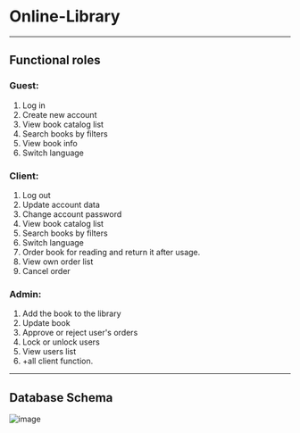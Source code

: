 # Online-Library
***

## Functional roles

### Guest:
1. Log in
2. Create new account
3. View book catalog list
4. Search books by filters
5. View book info
6. Switch language

### Client:
1. Log out
2. Update account data
3. Change account password
4. View book catalog list
5. Search books by filters
6. Switch language
7. Order book for reading and return it after usage.
8. View own order list
9. Cancel order

### Admin:
1. Add the book to the library
2. Update book
3. Approve or reject user's orders
4. Lock or unlock users
5. View users list
6. +all client function.

***
## Database Schema
![image](https://user-images.githubusercontent.com/48410663/163931456-40c9df58-cf83-4245-8007-c64b231bf4b2.png)
